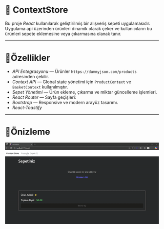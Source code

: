 # 🛒 ContextStore 

Bu proje *React* kullanılarak geliştirilmiş bir alışveriş sepeti uygulamasıdır.
Uygulama api üzerinden ürünleri dinamik olarak çeker ve kullanıcıların bu ürünleri sepete eklemesine veya çıkarmasına olanak tanır.

---

# 🧩Özellikler

- *API Entegrasyonu* — Ürünler `https://dummyjson.com/products` adresinden çekilir.  
- *Context API* — Global state yönetimi için `ProductContext` ve `BasketContext` kullanılmıştır.  
- *Sepet Yönetimi* — Ürün ekleme, çıkarma ve miktar güncelleme işlemleri.  
- *React Router* — Sayfa geçişleri:  
- *Bootstrap* — Responsive ve modern arayüz tasarımı.  
- *React-Toastify*

---

# 🎥Önizleme

![videokaydı](./public/Kayt202-ezgif.com-video-to-gif-converter.gif)



